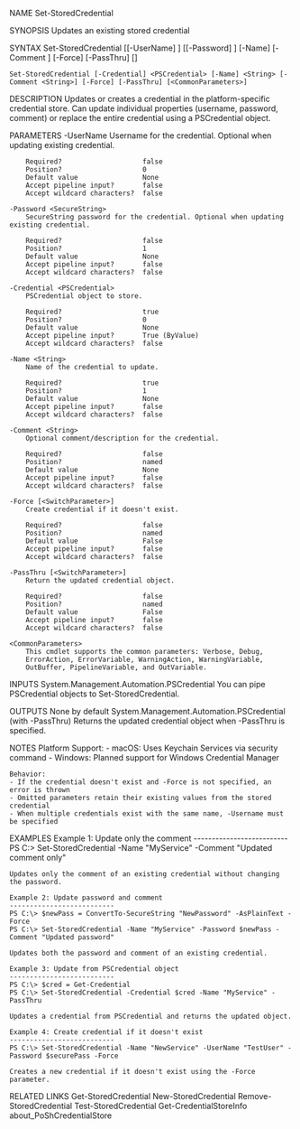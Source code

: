 NAME
    Set-StoredCredential

SYNOPSIS
    Updates an existing stored credential

SYNTAX
    Set-StoredCredential [[-UserName] <String>] [[-Password] <SecureString>] [-Name] <String> [-Comment <String>] [-Force] [-PassThru] [<CommonParameters>]
    
    Set-StoredCredential [-Credential] <PSCredential> [-Name] <String> [-Comment <String>] [-Force] [-PassThru] [<CommonParameters>]

DESCRIPTION
    Updates or creates a credential in the platform-specific credential store.
    Can update individual properties (username, password, comment) or replace
    the entire credential using a PSCredential object.

PARAMETERS
    -UserName <String>
        Username for the credential. Optional when updating existing credential.
        
        Required?                    false
        Position?                    0
        Default value                None
        Accept pipeline input?       false
        Accept wildcard characters?  false

    -Password <SecureString>
        SecureString password for the credential. Optional when updating existing credential.
        
        Required?                    false
        Position?                    1
        Default value                None
        Accept pipeline input?       false
        Accept wildcard characters?  false

    -Credential <PSCredential>
        PSCredential object to store.
        
        Required?                    true
        Position?                    0
        Default value                None
        Accept pipeline input?       True (ByValue)
        Accept wildcard characters?  false

    -Name <String>
        Name of the credential to update.
        
        Required?                    true
        Position?                    1
        Default value                None
        Accept pipeline input?       false
        Accept wildcard characters?  false

    -Comment <String>
        Optional comment/description for the credential.
        
        Required?                    false
        Position?                    named
        Default value                None
        Accept pipeline input?       false
        Accept wildcard characters?  false

    -Force [<SwitchParameter>]
        Create credential if it doesn't exist.
        
        Required?                    false
        Position?                    named
        Default value                False
        Accept pipeline input?       false
        Accept wildcard characters?  false

    -PassThru [<SwitchParameter>]
        Return the updated credential object.
        
        Required?                    false
        Position?                    named
        Default value                False
        Accept pipeline input?       false
        Accept wildcard characters?  false

    <CommonParameters>
        This cmdlet supports the common parameters: Verbose, Debug,
        ErrorAction, ErrorVariable, WarningAction, WarningVariable,
        OutBuffer, PipelineVariable, and OutVariable.

INPUTS
    System.Management.Automation.PSCredential
        You can pipe PSCredential objects to Set-StoredCredential.

OUTPUTS
    None by default
    System.Management.Automation.PSCredential (with -PassThru)
        Returns the updated credential object when -PassThru is specified.

NOTES
    Platform Support:
    - macOS: Uses Keychain Services via security command
    - Windows: Planned support for Windows Credential Manager

    Behavior:
    - If the credential doesn't exist and -Force is not specified, an error is thrown
    - Omitted parameters retain their existing values from the stored credential
    - When multiple credentials exist with the same name, -Username must be specified

EXAMPLES
    Example 1: Update only the comment
    -------------------------- 
    PS C:\> Set-StoredCredential -Name "MyService" -Comment "Updated comment only"

    Updates only the comment of an existing credential without changing the password.

    Example 2: Update password and comment
    -------------------------- 
    PS C:\> $newPass = ConvertTo-SecureString "NewPassword" -AsPlainText -Force
    PS C:\> Set-StoredCredential -Name "MyService" -Password $newPass -Comment "Updated password"

    Updates both the password and comment of an existing credential.

    Example 3: Update from PSCredential object
    -------------------------- 
    PS C:\> $cred = Get-Credential
    PS C:\> Set-StoredCredential -Credential $cred -Name "MyService" -PassThru

    Updates a credential from PSCredential and returns the updated object.

    Example 4: Create credential if it doesn't exist
    -------------------------- 
    PS C:\> Set-StoredCredential -Name "NewService" -UserName "TestUser" -Password $securePass -Force

    Creates a new credential if it doesn't exist using the -Force parameter.

RELATED LINKS
    Get-StoredCredential
    New-StoredCredential
    Remove-StoredCredential
    Test-StoredCredential
    Get-CredentialStoreInfo
    about_PoShCredentialStore
